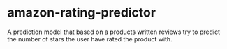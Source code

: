# amazon-rating-predictor
A prediction model that based on a products written reviews try to predict the number of stars the user have rated the product with. 
